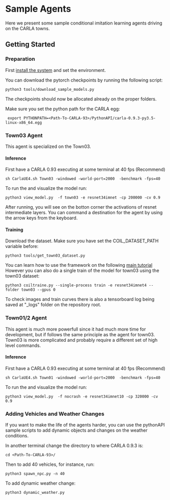 Sample Agents
============


Here we present some sample conditional imitation learning
agents driving on the CARLA towns.


Getting Started
-------------
### Preparation

First [install the system](../README.md/#installation) and set the environment.

You can download the pytorch checkpoints by running the following script:

    python3 tools/download_sample_models.py

The checkpoints should now be allocated already on the proper folders.

Make sure you set the python path for the CARLA egg:

     export PYTHONPATH=<Path-To-CARLA-93>/PythonAPI/carla-0.9.3-py3.5-linux-x86_64.egg


### Town03 Agent

This agent is specialized on the Town03.

#### Inference

First have a CARLA 0.93 executing at some terminal at 40 fps (Recommend)

    sh CarlaUE4.sh Town03 -windowed -world-port=2000  -benchmark -fps=40
 

To run the and visualize the model run:

    python3 view_model.py  -f town03 -e resnet34imnet -cp 200000 -cv 0.9

After running, you will see on the botton corner the activations of resnet intermediate
layers. You can command a destination for the agent by using the arrow keys from the keyboard.


#### Training


Download the dataset. Make sure you have set the COIL_DATASET_PATH variable before:

    python3 tools/get_town03_dataset.py

You can learn how to use the framework on the following [main tutorial](../README.md)
However you can also do a single train of the model for town03 using the
town03 dataset:

    python3 coiltraine.py --single-process train -e resnet34imnet4 --folder town03 --gpus 0

To check images and train curves there is also a tensorboard log
being saved at "_logs" folder on the repository root.



###  Town01/2 Agent

This agent is much more powerfull since it had much more
time for development, but if follows the same principle as the
agent for town03. Town03 is more complicated and probably
require a different set of high level commands.

#### Inference

First have a CARLA 0.93 executing at some terminal at 40 fps (Recommend)

    sh CarlaUE4.sh Town01 -windowed -world-port=2000  -benchmark -fps=40
 
To run the and visualize the model run:

    python3 view_model.py  -f nocrash -e resnet34imnet10 -cp 320000 -cv 0.9

### Adding Vehicles and Weather Changes

If you want to make the life of the agents harder, you can use the pythonAPI sample
scripts to add dynamic objects and changes on the weather conditions.

In another terminal change the directory to where CARLA 0.9.3 is:

    cd <Path-To-CARLA-93>/

Then to add 40 vehicles, for instance, run:

    python3 spawn_npc.py -n 40
    
To add dynamic weather change:

    python3 dynamic_weather.py
    







